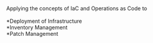 #

Applying the concepts of IaC and Operations as Code to 
<br><br>
*Deployment of Infrastructure <br>
*Inventory Management<br>
*Patch Management<br>
